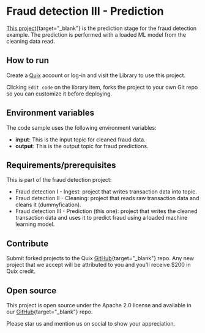 # Fraud detection III - Prediction

[This project](https://github.com/quixio/quix-library/tree/main/python/transformations/Fraud-Detection-Predict){target="_blank"} is the prediction stage for the fraud detection example. The prediction is performed with a loaded ML model from the cleaning data read.

## How to run

Create a [Quix](https://portal.platform.quix.ai/self-sign-up?xlink=github) account or log-in and visit the Library to use this project.

Clicking `Edit code` on the library item, forks the project to your own Git repo so you can customize it before deploying.

## Environment variables

The code sample uses the following environment variables:

- **input**: This is the input topic for cleaned fraud data.
- **output**: This is the output topic for fraud predictions.

## Requirements/prerequisites

This is part of the fraud detection project:

- Fraud detection I - Ingest: project that writes transaction data into topic.
- Fraud detection II - Cleaning: project that reads raw transaction data and cleans it (dummyfication). 
- Fraud detection III - Prediction (this one): project that writes the cleaned transaction data and uses it to predict fraud using a loaded machine learning model. 

## Contribute

Submit forked projects to the Quix [GitHub](https://github.com/quixio/quix-library){target="_blank"} repo. Any new project that we accept will be attributed to you and you'll receive $200 in Quix credit.

## Open source

This project is open source under the Apache 2.0 license and available in our [GitHub](https://github.com/quixio/quix-library){target="_blank"} repo.

Please star us and mention us on social to show your appreciation.

